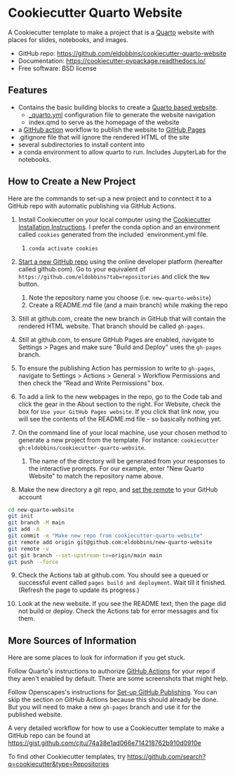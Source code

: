 # Cookiecutter Quarto Website

A Cookiecutter template to make a project that is a [Quarto](https://quarto.org/) website with places for slides, notebooks, and images.


- GitHub repo: https://github.com/eldobbins/cookiecutter-quarto-website
- Documentation: https://cookiecutter-pypackage.readthedocs.io/
- Free software: BSD license

## Features

* Contains the basic building blocks to create a [Quarto based website](https://quarto.org/docs/websites/).
  * [_quarto.yml](https://quarto.org/docs/websites/website-navigation.html#top-navigation) configuration file to generate the website navigation
  * index.qmd to serve as the homepage of the website
* a [GitHub action](https://github.com/features/actions) workflow to publish the website to [GitHub Pages](https://pages.github.com/)
* .gitignore file that will ignore the rendered HTML of the site
* several subdirectories to install content into
* a conda environment to allow quarto to run.  Includes JupyterLab for the notebooks.


## How to Create a New Project

Here are the commands to set-up a new project and to conntect it to a GitHub repo with  automatic publishing via GitHub Actions.

1. Install Cookiecutter on your local computer using the [Cookiecutter Installation Instructions](https://cookiecutter.readthedocs.io/en/stable/installation.html). I prefer the conda option and an environment called `cookies` generated from the included `environment.yml file.  
    1. `conda activate cookies`  

2. [Start a new GitHub repo](https://docs.github.com/en/repositories/creating-and-managing-repositories/quickstart-for-repositories) using the online developer platform (hereafter called github.com). Go to your equivalent of `https://github.com/eldobbins?tab=repositories` and click the `New` button.
    1. Note the repository name you choose (i.e. `new-quarto-website`)
    2.  Create a README.md file (and a main branch) while making the repo

3. Still at github.com, create the new branch in GitHub that will contain the rendered HTML website. That branch should be called `gh-pages`.

4. Still at github.com, to ensure GitHub Pages are enabled, navigate to Settings > Pages and make sure "Build and Deploy" uses the `gh-pages` branch.

5. To ensure the publishing Action has permission to write to `gh-pages`, navigate to Settings > Actions > General > Workflow Permissions and then check the “Read and Write Permissions” box.

6. To add a link to the new webpages in the repo, go to the Code tab and click the gear in the About section to the right. For Website, check the box for `Use your GitHub Pages website`.  If you click that link now, you will see the contents of the README.md file - so basically nothing yet.

7. On the command line of your local machine, use your chosen method to generate a new project from the template. For instance: `cookiecutter gh:eldobbins/cookiecutter-quarto-website`. 
    1. The name of the directory will be generated from your responses to the interactive prompts. For our example, enter "New Quarto Website" to match the repository name above.

8. Make the new directory a git repo, and [set the remote](https://docs.github.com/en/get-started/getting-started-with-git/managing-remote-repositories) to your GitHub account
``` bash
cd new-quarto-website
git init
git branch -M main
git add -A
git commit -m "Make new repo from cookiecutter-quarto-website"
git remote add origin git@github.com:eldobbins/new-quarto-website
git remote -v
git git branch --set-upstream-to=origin/main main
git push --force
```

9. Check the Actions tab at github.com. You should see a queued or successful event called `pages build and deployment`.  Wait till it finished. (Refresh the page to update its progress.)

10. Look at the new website. If you see the README text, then the page did not build or deploy. Check the Actions tab for error messages and fix them.


## More Sources of Information

Here are some places to look for information if you get stuck.

Follow Quarto's instructions to authorize [GitHub Actions](https://quarto.org/docs/manuscripts/publishing.html#authorize-github-actions) for your repo if they aren't enabled by default. There are some screenshots that might help.

Follow Openscapes's instructions for [Set-up GitHub Publishing](https://openscapes.github.io/quarto-website-tutorial/explore.html#setup-github-action). You can skip the section on GitHub Actions because this should already be done. But you will need to make a new `gh-pages` branch and use it for the published website.

A very detailed workflow for how to use a Cookiecutter template to make a GitHub repo can be found at https://gist.github.com/cjtu/74a38e1ad066e714218762b910d0910e

To find other Cookiecutter templates, try https://github.com/search?q=cookiecutter&type=Repositories
